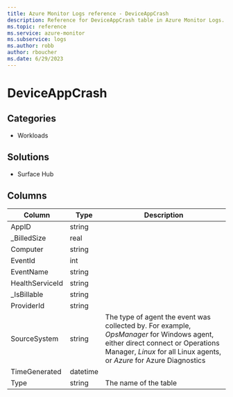 ```yaml
---
title: Azure Monitor Logs reference - DeviceAppCrash
description: Reference for DeviceAppCrash table in Azure Monitor Logs.
ms.topic: reference
ms.service: azure-monitor
ms.subservice: logs
ms.author: robb
author: rboucher
ms.date: 6/29/2023
---
```


# DeviceAppCrash

 

## Categories

- Workloads
## Solutions

- Surface Hub




## Columns

| Column | Type | Description |
| --- | --- | --- |
| AppID | string |  |
| _BilledSize | real |  |
| Computer | string |  |
| EventId | int |  |
| EventName | string |  |
| HealthServiceId | string |  |
| _IsBillable | string |  |
| ProviderId | string |  |
| SourceSystem | string | The type of agent the event was collected by. For example, *OpsManager* for Windows agent, either direct connect or Operations Manager, *Linux* for all Linux agents, or *Azure* for Azure Diagnostics |
| TimeGenerated | datetime |  |
| Type | string | The name of the table |
